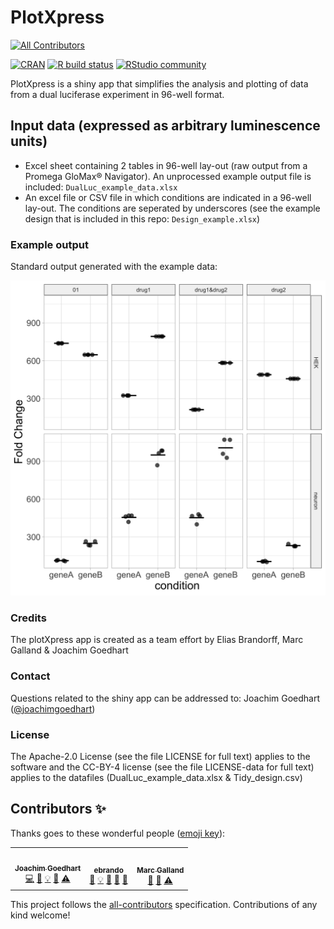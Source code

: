 # PlotXpress
<!-- ALL-CONTRIBUTORS-BADGE:START - Do not remove or modify this section -->
[![All Contributors](https://img.shields.io/badge/all_contributors-3-orange.svg?style=flat-square)](#contributors-)
<!-- ALL-CONTRIBUTORS-BADGE:END -->

<!-- badges: start -->
[![CRAN](https://www.r-pkg.org/badges/version/shiny)](https://CRAN.R-project.org/package=shiny)
[![R build status](https://github.com/rstudio/shiny/workflows/R-CMD-check/badge.svg)](https://github.com/rstudio/shiny/actions)
[![RStudio community](https://img.shields.io/badge/community-shiny-blue?style=social&logo=rstudio&logoColor=75AADB)](https://community.rstudio.com/new-topic?category=shiny&tags=shiny)

<!-- badges: end -->

 
PlotXpress is a shiny app that simplifies the analysis and plotting of data from a dual luciferase experiment in 96-well format.

## Input data (expressed as arbitrary luminescence units)
* Excel sheet containing 2 tables in 96-well lay-out (raw output from a Promega GloMax® Navigator). An unprocessed example output file is included: `DualLuc_example_data.xlsx`
* An excel file or CSV file in which conditions are indicated in a 96-well lay-out. The conditions are seperated by underscores (see the example design that is included in this repo: `Design_example.xlsx`)

### Example output

Standard output generated with the example data:

![alt text](https://github.com/ScienceParkStudyGroup/PlotXpress/blob/master/plotXpress_example.png "Output")

### Credits

<p>The plotXpress app is created as a team effort by Elias Brandorff, Marc Galland & Joachim Goedhart</p>

### Contact

Questions related to the shiny app can be addressed to: Joachim Goedhart ([@joachimgoedhart](https://twitter.com/joachimgoedhart))

### License
The Apache-2.0 License (see the file LICENSE for full text) applies to the software and the CC-BY-4 license (see the file LICENSE-data for full text) applies to the datafiles (DualLuc_example_data.xlsx & Tidy_design.csv)

## Contributors ✨

Thanks goes to these wonderful people ([emoji key](https://allcontributors.org/docs/en/emoji-key)):

<!-- ALL-CONTRIBUTORS-LIST:START - Do not remove or modify this section -->
<!-- prettier-ignore-start -->
<!-- markdownlint-disable -->
<table>
  <tr>
    <td align="center"><a href="https://huygens.science.uva.nl/"><img src="https://avatars.githubusercontent.com/u/39348589?v=4?s=100" width="100px;" alt=""/><br /><sub><b>Joachim Goedhart</b></sub></a><br /><a href="https://github.com/ScienceParkStudyGroup/PlotXpress/commits?author=JoachimGoedhart" title="Code">💻</a> <a href="https://github.com/ScienceParkStudyGroup/PlotXpress/issues?q=author%3AJoachimGoedhart" title="Bug reports">🐛</a> <a href="#example-JoachimGoedhart" title="Examples">💡</a> <a href="#tool-JoachimGoedhart" title="Tools">🔧</a> <a href="https://github.com/ScienceParkStudyGroup/PlotXpress/commits?author=JoachimGoedhart" title="Tests">⚠️</a></td>
    <td align="center"><a href="https://github.com/ebrando"><img src="https://avatars.githubusercontent.com/u/52273820?v=4?s=100" width="100px;" alt=""/><br /><sub><b>ebrando</b></sub></a><br /><a href="#data-ebrando" title="Data">🔣</a> <a href="#example-ebrando" title="Examples">💡</a> <a href="#ideas-ebrando" title="Ideas, Planning, & Feedback">🤔</a> <a href="#projectManagement-ebrando" title="Project Management">📆</a> <a href="#userTesting-ebrando" title="User Testing">📓</a></td>
    <td align="center"><a href="http://www.mgalland.info"><img src="https://avatars.githubusercontent.com/u/10114186?v=4?s=100" width="100px;" alt=""/><br /><sub><b>Marc Galland</b></sub></a><br /><a href="#ideas-mgalland" title="Ideas, Planning, & Feedback">🤔</a> <a href="#projectManagement-mgalland" title="Project Management">📆</a> <a href="https://github.com/ScienceParkStudyGroup/PlotXpress/commits?author=mgalland" title="Tests">⚠️</a></td>
  </tr>
</table>

<!-- markdownlint-restore -->
<!-- prettier-ignore-end -->

<!-- ALL-CONTRIBUTORS-LIST:END -->

This project follows the [all-contributors](https://github.com/all-contributors/all-contributors) specification. Contributions of any kind welcome!
